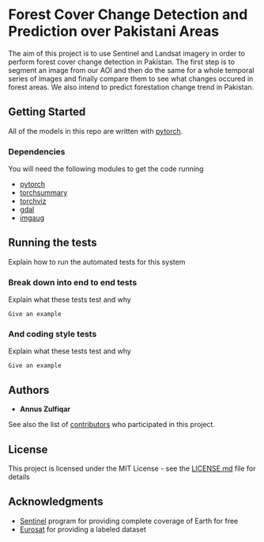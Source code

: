 # Forest Cover Change Detection and Prediction over Pakistani Areas

The aim of this project is to use Sentinel and Landsat imagery in order to perform forest cover change detection in Pakistan. The first step is to segment an image from our AOI and then do the same for a whole temporal series of images and finally compare them to see what changes occured in forest areas. We also intend to predict forestation change trend in Pakistan.                                                                                      

## Getting Started

All of the models in this repo are written with [pytorch](https://github.com/pytorch/pytorch).

### Dependencies

You will need the following modules to get the code running

* [pytorch](https://github.com/pytorch/pytorch)
* [torchsummary](https://github.com/sksq96/pytorch-summary)
* [torchviz](https://github.com/szagoruyko/pytorchviz)
* [gdal](https://pypi.org/project/GDAL/)
* [imgaug](https://github.com/aleju/imgaug)


## Running the tests

Explain how to run the automated tests for this system

### Break down into end to end tests

Explain what these tests test and why

```
Give an example
```

### And coding style tests

Explain what these tests test and why

```
Give an example
```

## Authors

* **Annus Zulfiqar**

See also the list of [contributors](https://github.com/annusgit/ForestCoverChange/graphs/contributors) who participated in this project.

## License

This project is licensed under the MIT License - see the [LICENSE.md](LICENSE) file for details

## Acknowledgments

* [Sentinel](https://scihub.copernicus.eu/) program for providing complete coverage of Earth for free
* [Eurosat](https://arxiv.org/pdf/1709.00029.pdf) for providing a labeled dataset







